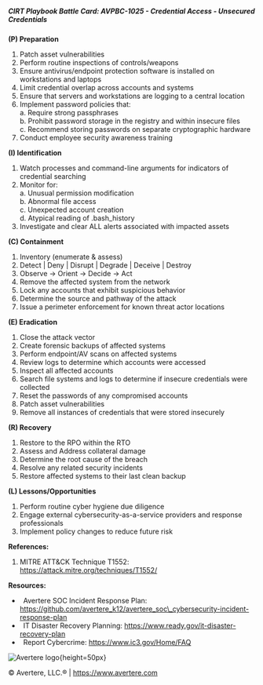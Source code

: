 ##### CIRT Playbook Battle Card: **AVPBC-1025 - Credential Access - Unsecured Credentials**

**(P) Preparation**

1.  Patch asset vulnerabilities
2.  Perform routine inspections of controls/weapons
3.  Ensure antivirus/endpoint protection software is installed on workstations and laptops
4.  Limit credential overlap across accounts and systems
5.  Ensure that servers and workstations are logging to a central location
6.  Implement password policies that:  
    a. Require strong passphrases  
    b. Prohibit password storage in the registry and within insecure files  
    c. Recommend storing passwords on separate cryptographic hardware
7.  Conduct employee security awareness training

**(I) Identification**

1.  Watch processes and command-line arguments for indicators of credential searching
2.  Monitor for:  
    a. Unusual permission modification  
    b. Abnormal file access  
    c. Unexpected account creation  
    d. Atypical reading of .bash\_history
3.  Investigate and clear ALL alerts associated with impacted assets

**(C) Containment**

1.  Inventory (enumerate & assess)
2.  Detect | Deny | Disrupt | Degrade | Deceive | Destroy
3.  Observe -> Orient -> Decide -> Act
4.  Remove the affected system from the network
5.  Lock any accounts that exhibit suspicious behavior
6.  Determine the source and pathway of the attack
7.  Issue a perimeter enforcement for known threat actor locations

**(E) Eradication**

1.  Close the attack vector
2.  Create forensic backups of affected systems
3.  Perform endpoint/AV scans on affected systems
4.  Review logs to determine which accounts were accessed
5.  Inspect all affected accounts
6.  Search file systems and logs to determine if insecure credentials were collected
7.  Reset the passwords of any compromised accounts
8.  Patch asset vulnerabilities
9.  Remove all instances of credentials that were stored insecurely

**(R) Recovery**

1.  Restore to the RPO within the RTO
2.  Assess and Address collateral damage
3.  Determine the root cause of the breach
4.  Resolve any related security incidents
5.  Restore affected systems to their last clean backup

**(L) Lessons/Opportunities**

1.  Perform routine cyber hygiene due diligence
2.  Engage external cybersecurity-as-a-service providers and response professionals
3.  Implement policy changes to reduce future risk

**References:**

1.  MITRE ATT&CK Technique T1552: https://attack.mitre.org/techniques/T1552/

**Resources:**

*    Avertere SOC Incident Response Plan: https://github.com/avertere_k12/avertere_soc\_cybersecurity-incident-response-plan
*    IT Disaster Recovery Planning: https://www.ready.gov/it-disaster-recovery-plan
*    Report Cybercrime: https://www.ic3.gov/Home/FAQ

![Avertere logo](https://example.com/averttere-logo.jpg){height=50px}

  
© Avertere, LLC.® | https://www.avertere.com
